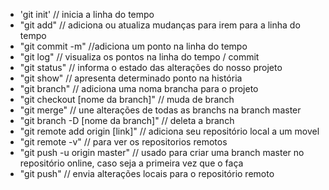 * 'git init' // inicia a linha do tempo 
* "git add" // adiciona ou atualiza mudanças para irem para a linha do tempo
* "git commit -m" //adiciona um ponto na linha do tempo
* "git log" // visualiza os pontos na linha do tempo / commit
* "git status" // informa o estado das alterações do nosso projeto
* "git show" // apresenta determinado ponto na história
* "git branch" // adiciona uma noma brancha para o projeto
* "git checkout [nome da branch]" // muda de branch
* "git merge" // une alterações de todas as branchs na branch master
* "git branch -D [nome da branch]" // deleta a branch
* "git remote add origin [link]" // adiciona seu repositório local a um movel  
* "git remote -v" // para ver os repositorios remotos
* "git push -u origin master" // usado para criar uma branch master no repositório online, caso seja a primeira vez que o faça
* "git push" // envia alterações locais para o repositório remoto